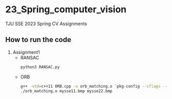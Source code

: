 # 23_Spring_computer_vision
 TJU SSE 2023 Spring CV Assignments
## How to run the code
1. Assignment1
    - RANSAC
        ```bash
        python3 RANSAC.py
        ```
    - ORB
        ```bash
        g++ -std=c++11 ORB.cpp -o orb_matching.o `pkg-config --cflags --libs opencv4`
        ./orb_matching.o mysse11.bmp mysse22.bmp
        ```